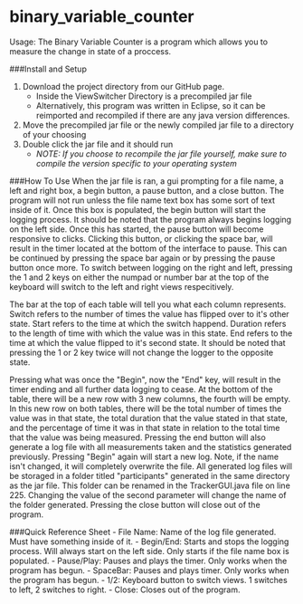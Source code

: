 # binary_variable_counter
Usage: The Binary Variable Counter is a program which allows you to measure the change in
state of a proccess.

###Install and Setup
1. Download the project directory from our GitHub page.
	- Inside the ViewSwitcher Directory is a precompiled jar file
	- Alternatively, this program was written in Eclipse, so it can be reimported
	  and recompiled if there are any java version differences.
2. Move the precompiled jar file or the newly compiled jar file to a directory of your choosing
3. Double click the jar file and it should run
   - *NOTE: If you choose to recompile the jar file yourself, make sure to compile the version
	  specific to your operating system*

###How To Use
When the jar file is ran, a gui prompting for a file name, a left and right box, a begin
button, a pause button, and a close button. The program will not run unless the file name text box
has some sort of text inside of it. Once this box is populated, the begin button will start the logging
process. It should be noted that the program always begins logging on the left side.
Once this has started, the pause button will become responsive to clicks. Clicking this
button, or clicking the space bar, will result in the timer located at the bottom of the
interface to pause. This can be continued by pressing the space bar again or by pressing the pause button
once more. To switch between logging on the right and left, pressing the 1 and 2 keys on either the numpad
or number bar at the top of the keyboard will switch to the left and right views respecitively. 

The bar at the top of each table will tell you what each column represents. Switch refers to the number of times 
the value has flipped over to it's other state. Start refers to the time at which the switch happend. Duration
refers to the length of time with which the value was in this state. End refers to the time at which the value 
flipped to it's second state. It should be noted that pressing the 1 or 2 key twice will not change the logger
to the opposite state.

Pressing what was once the "Begin", now the "End" key, will result in the timer ending and all further data
logging to cease. At the bottom of the table, there will be a new row with 3 new columns, the fourth will be empty.
In this new row on both tables, there will be the total number of times the value was in that state, the total
duration that the value stated in that state, and the percentage of time it was in that state in relation to the total 
time that the value was being measured. Pressing the end button will also generate a log file with all measurements
taken and the statistics generated previously. Pressing "Begin" again will start a new log. Note, if the name isn't
changed, it will completely overwrite the file. All generated log files will be storaged in a folder titled "participants"
generated in the same directory as the jar file. This folder can be renamed in the TrackerGUI.java file on line
225. Changing the value of the second parameter will change the name of the folder generated. Pressing the close
button will close out of the program.

###Quick Reference Sheet
	- File Name: Name of the log file generated. Must have something inside of it.
	- Begin/End: Starts and stops the logging process. Will always start on the left side.
	             Only starts if the file name box is populated.
	- Pause/Play: Pauses and plays the timer. Only works when the program has begun.
	- SpaceBar: Pauses and plays timer. Only works when the program has begun.
	- 1/2: Keyboard button to switch views. 1 switches to left, 2 switches to right.
	- Close: Closes out of the program.












